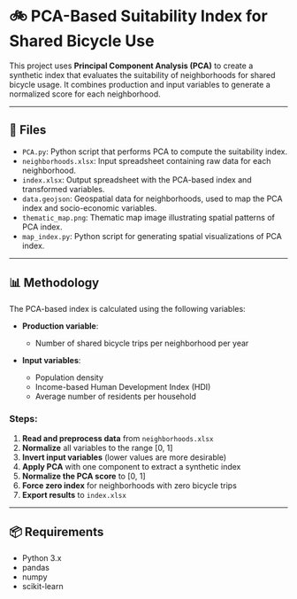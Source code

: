 # 🚲 PCA-Based Suitability Index for Shared Bicycle Use

This project uses **Principal Component Analysis (PCA)** to create a synthetic index that evaluates the suitability of neighborhoods for shared bicycle usage. It combines production and input variables to generate a normalized score for each neighborhood.

---

## 📁 Files

- `PCA.py`: Python script that performs PCA to compute the suitability index.
- `neighborhoods.xlsx`: Input spreadsheet containing raw data for each neighborhood.
- `index.xlsx`: Output spreadsheet with the PCA-based index and transformed variables.
- `data.geojson`: Geospatial data for neighborhoods, used to map the PCA index and socio-economic variables.
- `thematic_map.png`: Thematic map image illustrating spatial patterns of PCA index.
- `map_index.py`: Python script for generating spatial visualizations of PCA index.

---

## 📊 Methodology

The PCA-based index is calculated using the following variables:

- **Production variable**:
  - Number of shared bicycle trips per neighborhood per year

- **Input variables**:
  - Population density
  - Income-based Human Development Index (HDI)
  - Average number of residents per household

### Steps:
1. **Read and preprocess data** from `neighborhoods.xlsx`
2. **Normalize** all variables to the range [0, 1]
3. **Invert input variables** (lower values are more desirable)
4. **Apply PCA** with one component to extract a synthetic index
5. **Normalize the PCA score** to [0, 1]
6. **Force zero index** for neighborhoods with zero bicycle trips
7. **Export results** to `index.xlsx`

---

## 📦 Requirements

- Python 3.x
- pandas
- numpy
- scikit-learn
